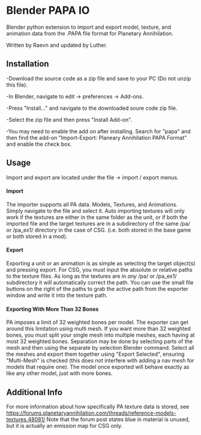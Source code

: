 # Blender PAPA IO
Blender python extension to import and export model, texture, and animation data from the .PAPA file format for Planetary Annihilation.

Written by Raevn and updated by Luther.


## Installation
-Download the source code as a zip file and save to your PC (Do not unzip this file).

-In Blender, navigate to edit -> preferences -> Add-ons.

-Press "Install..." and navigate to the downloaded soure code zip file.

-Select the zip file and then press "Install Add-on".

-You may need to enable the add on after installing. Search for "papa" and then find the add-on "Import-Export: Planeary Annihilation PAPA Format" and enable the check box.

## Usage
Import and export are located under the file -> import / export menus.

#### Import
The importer supports all PA data. Models, Textures, and Animations. Simply navigate to the file and select it. Auto importing textures will only work if the textures are either in the same folder as the unit, or if both the imported file and the target textures are in a subdirectory of the same /pa/ or /pa_ex1/ directory in the case of CSG. (i.e. both stored in the base game or both stored in a mod).

#### Export
Exporting a unit or an animation is as simple as selecting the target object(s) and pressing export. For CSG, you must input the absolute or relative paths to the texture files. As long as the textures are in *any* /pa/ or /pa_ex1/ subdirectory it will automatically correct the path. You can use the small file buttons on the right of the paths to grab the active path from the exporter window and write it into the texture path.

#### Exporting With More Than 32 Bones
PA imposes a limit of 32 weighted bones per model. The exporter can get around this limitation using multi mesh. If you want more than 32 weighted bones, you must split your single mesh into multiple meshes, each having at most 32 weighted bones. Separation may be done by selecting parts of the mesh and then using the separate by selection Blender command. Select all the meshes and export them together using "Export Selected", ensuring "Multi-Mesh" is checked (this does not interfere with adding a nav mesh for models that require one). The model once exported will behave exactly as like any other model, just with more bones.

## Additional Info
For more information about how specifically PA texture data is stored, see https://forums.planetaryannihilation.com/threads/reference-models-textures.48081/
Note that the forum post states blue in material is unused, but it is actually an emission map for CSG only.